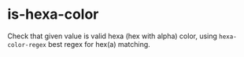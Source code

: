# is-hexa-color
Check that given value is valid hexa (hex with alpha) color, using `hexa-color-regex` best regex for hex(a) matching.
